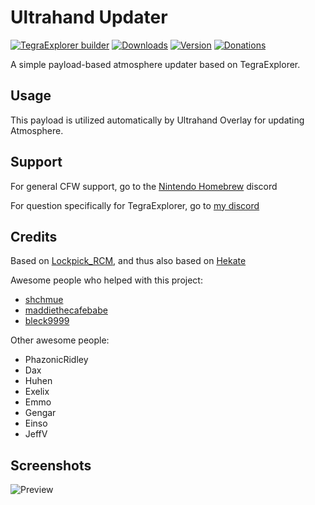 # Ultrahand Updater

[![TegraExplorer builder](https://github.com/suchmememanyskill/TegraExplorer/workflows/TegraExplorer%20builder/badge.svg)](https://github.com/suchmememanyskill/TegraExplorer/actions)
[![Downloads](https://img.shields.io/github/downloads/suchmememanyskill/TegraExplorer/total)](https://github.com/suchmememanyskill/TegraExplorer/releases)
[![Version](https://img.shields.io/github/v/release/suchmememanyskill/tegraexplorer)](https://github.com/suchmememanyskill/TegraExplorer/releases)
[![Donations](https://img.shields.io/badge/Support%20on-Ko--Fi-red)](https://ko-fi.com/suchmememanyskill)

A simple payload-based atmosphere updater based on TegraExplorer.

## Usage
This payload is utilized automatically by Ultrahand Overlay for updating Atmosphere.

## Support

For general CFW support, go to the [Nintendo Homebrew](https://discord.gg/C29hYvh) discord

For question specifically for TegraExplorer, go to [my discord](https://discord.gg/aH9rsuP)

## Credits
Based on [Lockpick_RCM](https://github.com/shchmue/Lockpick_RCM), and thus also based on [Hekate](https://github.com/CTCaer/hekate)

Awesome people who helped with this project:
- [shchmue](https://github.com/shchmue)
- [maddiethecafebabe](https://github.com/maddiethecafebabe/)
- [bleck9999](https://github.com/bleck9999)

Other awesome people:
- PhazonicRidley
- Dax
- Huhen
- Exelix
- Emmo
- Gengar
- Einso
- JeffV

## Screenshots

![Preview](/preview.png)
